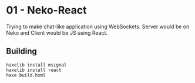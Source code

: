 # 01 - Neko-React
Trying to make chat-like application using WebSockets. Server would be on Neko and Client would be JS using React.

## Building

    haxelib install msignal
    haxelib install react
    haxe build.hxml